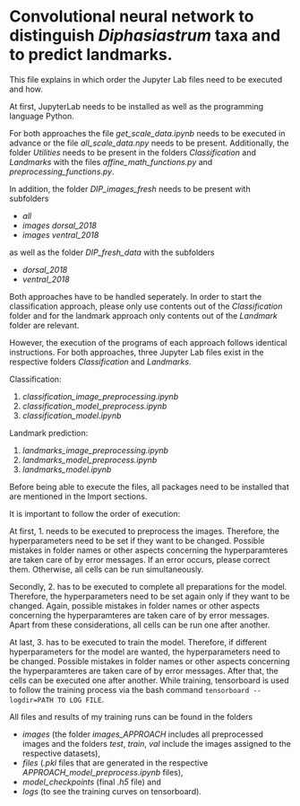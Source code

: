 # Convolutional neural network to distinguish *Diphasiastrum* taxa and to predict landmarks.

This file explains in which order the Jupyter Lab files need to be executed and how.

At first, JupyterLab needs to be installed as well as the programming language Python.

For both approaches the file *get_scale_data.ipynb* needs to be executed in advance or the file *all_scale_data.npy* needs to be present.
Additionally, the folder *Utilities* needs to be present in the folders *Classification* and *Landmarks* with the files *affine_math_functions.py* and *preprocessing_functions.py*.

In addition, the folder *DIP_images_fresh* needs to be present with subfolders 
- *all*                                            
- *images dorsal_2018*
- *images ventral_2018*

as well as the folder *DIP_fresh_data* with the subfolders 
- *dorsal_2018*
- *ventral_2018*

Both approaches have to be handled seperately.
In order to start the classification approach, please only use contents out of the *Classification* folder and for the landmark approach only contents out of the *Landmark* folder are relevant.

However, the execution of the programs of each approach follows identical instructions.
For both approaches, three Jupyter Lab files exist in the respective folders *Classification* and *Landmarks*.

Classification:
 
1. *classification_image_preprocessing.ipynb*
2. *classification_model_preprocess.ipynb*
3. *classification_model.ipynb*

Landmark prediction:

1. *landmarks_image_preprocessing.ipynb*
2. *landmarks_model_preprocess.ipynb*
3. *landmarks_model.ipynb*

Before being able to execute the files, all packages need to be installed that are mentioned in the Import sections.

It is important to follow the order of execution: 

At first, 1. needs to be executed to preprocess the images. 
Therefore, the hyperparameters need to be set if they want to be changed. 
Possible mistakes in folder names or other aspects concerning the hyperparamteres are taken care of by error messages.
If an error occurs, please correct them.
Otherwise, all cells can be run simultaneously.

Secondly, 2. has to be executed to complete all preparations for the model.
Therefore, the hyperparameters need to be set again only if they want to be changed.
Again, possible mistakes in folder names or other aspects concerning the hyperparamteres are taken care of by error messages.
Apart from these considerations, all cells can be run one after another.

At last, 3. has to be executed to train the model.
Therefore, if different hyperparameters for the model are wanted, the hyperparameters need to be changed. 
Possible mistakes in folder names or other aspects concerning the hyperparamteres are taken care of by error messages.
After that, the cells can be executed one after another.
While training, tensorboard is used to follow the training process via the bash command `tensorboard --logdir=PATH TO LOG FILE`. 


All files and results of my training runs can be found in the folders 
- *images* (the folder *images_APPROACH* includes all preprocessed images and the folders *test*, *train*, *val* include the images assigned to the respective datasets), 
- *files* (*.pkl* files that are generated in the respective *APPROACH_model_preprocess.ipynb* files), 
- *model_checkpoints* (final *.h5* file) and 
- *logs* (to see the training curves on tensorboard).
